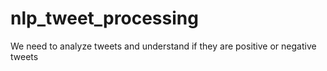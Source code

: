 # nlp_tweet_processing
We need to analyze tweets and understand if they are positive or negative tweets
